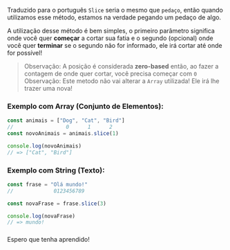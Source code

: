 Traduzido para o português `Slice` seria o mesmo que `pedaço`, então quando utilizamos esse método, estamos na verdade pegando um pedaço de algo.

A utilização desse método é bem simples, o primeiro parâmetro significa onde você quer **começar** a cortar sua fatia e o segundo (opcional) onde você quer **terminar** se o segundo não for informado, ele irá cortar até onde for possível!

> Observação: A posição é considerada **zero-based** então, ao fazer a contagem de onde quer cortar, você precisa começar com `0`
> Observação: Este metodo não vai alterar a `Array` utilizada! Ele irá lhe trazer uma nova!

### Exemplo com Array (Conjunto de Elementos):
```javascript
const animais = ["Dog", "Cat", "Bird"]
//                 0      1      2
const novoAnimais = animais.slice(1)

console.log(novoAnimais)
// => ["Cat", "Bird"]
```

### Exemplo com String (Texto): 
```javascript
const frase = "Olá mundo!"
//             0123456789

const novaFrase = frase.slice(3)

console.log(novaFrase)
// => mundo!
```

### 

Espero que tenha aprendido!

